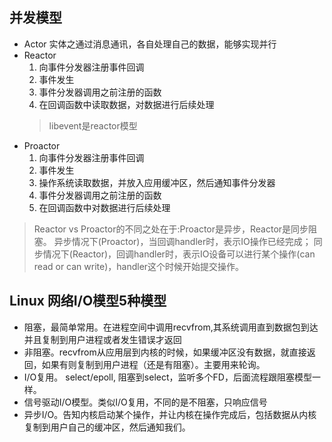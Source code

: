 ## 并发模型
- Actor
    实体之通过消息通讯，各自处理自己的数据，能够实现并行
- Reactor
    1. 向事件分发器注册事件回调
    2. 事件发生
    3. 事件分发器调用之前注册的函数
    4. 在回调函数中读取数据，对数据进行后续处理
    >libevent是reactor模型
- Proactor
    1. 向事件分发器注册事件回调
    2. 事件发生
    3. 操作系统读取数据，并放入应用缓冲区，然后通知事件分发器
    4. 事件分发器调用之前注册的函数
    5. 在回调函数中对数据进行后续处理
> Reactor vs Proactor的不同之处在于:Proactor是异步，Reactor是同步阻塞。
异步情况下(Proactor)，当回调handler时，表示IO操作已经完成；
同步情况下(Reactor)，回调handler时，表示IO设备可以进行某个操作(can read or can write)，handler这个时候开始提交操作。

## Linux 网络I/O模型5种模型
- 阻塞，最简单常用。在进程空间中调用recvfrom,其系统调用直到数据包到达并且复制到用户进程或者发生错误才返回
- 非阻塞。recvfrom从应用层到内核的时候，如果缓冲区没有数据，就直接返回，如果有则复制到用户进程（还是有阻塞）。主要用来轮询。
- I/O复用。 select/epoll, 阻塞到select，监听多个FD，后面流程跟阻塞模型一样。
- 信号驱动I/O模型。类似I/O复用，不同的是不阻塞，只响应信号
- 异步I/O。告知内核启动某个操作，并让内核在操作完成后，包括数据从内核复制到用户自己的缓冲区，然后通知我们。